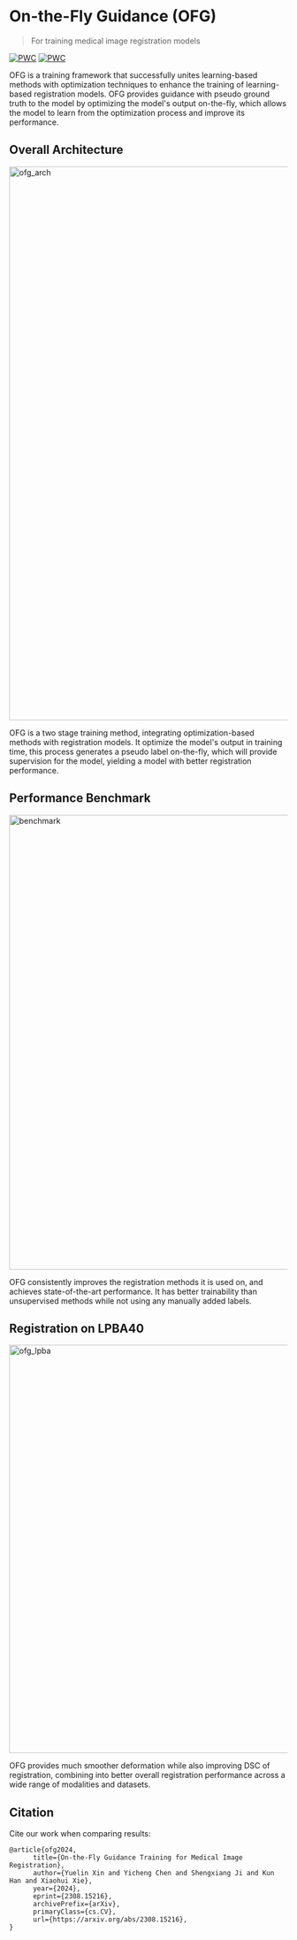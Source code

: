 # On-the-Fly Guidance (OFG)
> For training medical image registration models

[![PWC](https://img.shields.io/endpoint.svg?url=https://paperswithcode.com/badge/optron-better-medical-image-registration-via/medical-image-registration-on-ixi)](https://paperswithcode.com/sota/medical-image-registration-on-ixi?p=optron-better-medical-image-registration-via)
[![PWC](https://img.shields.io/endpoint.svg?url=https://paperswithcode.com/badge/optron-better-medical-image-registration-via/medical-image-registration-on-oasis)](https://paperswithcode.com/sota/medical-image-registration-on-oasis?p=optron-better-medical-image-registration-via)

<!-- OFG is a general training framework that provides an alternative to weakly-supervised and unsupervised training for image registration models. By iteratively optimizing the prediction result of the trained registration model on-the-fly, OFG introduces pseudo ground truth to an unsupervised training process. This supervision provides more direct guidance towards model training compared with unsupervised methods. -->

OFG is a training framework that successfully unites learning-based methods with optimization techniques to enhance the training of learning-based registration models. OFG provides guidance with pseudo ground truth to the model by optimizing the model's output on-the-fly, which allows the model to learn from the optimization process and improve its performance.

## Overall Architecture
<img width="1001" alt="ofg_arch" src="https://github.com/user-attachments/assets/941c01da-c483-44c5-96b1-f5d9614f3100">

OFG is a two stage training method, integrating optimization-based methods with registration models. It optimize the model's output in training time, this process generates a pseudo label on-the-fly, which will provide supervision for the model, yielding a model with better registration performance.

## Performance Benchmark
<img width="822" alt="benchmark" src="https://github.com/user-attachments/assets/7975ee17-57f9-40e8-9c21-d90addd60870">

OFG consistently improves the registration methods it is used on, and achieves state-of-the-art performance. It has better trainability than unsupervised methods while not using any manually added labels.

## Registration on LPBA40
<img width="738" alt="ofg_lpba" src="https://github.com/user-attachments/assets/9f651a5d-3dfd-44c7-99a8-f304575bca5f">

OFG provides much smoother deformation while also improving DSC of registration, combining into better overall registration performance across a wide range of modalities and datasets.

## Citation
Cite our work when comparing results:
```
@article{ofg2024,
      title={On-the-Fly Guidance Training for Medical Image Registration}, 
      author={Yuelin Xin and Yicheng Chen and Shengxiang Ji and Kun Han and Xiaohui Xie},
      year={2024},
      eprint={2308.15216},
      archivePrefix={arXiv},
      primaryClass={cs.CV},
      url={https://arxiv.org/abs/2308.15216}, 
}
```

